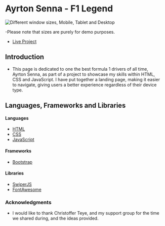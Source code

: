 # Ayrton Senna - F1 Legend

![Different window sizes, Mobile, Tablet and Desktop](https://res.cloudinary.com/frank2021/image/upload/v1665056001/portfolio/hyper_models_white_rjjyhu.png)

-Please note that sizes are purely for demo purposes.

- [Live Project](https://quiet-twilight-401223.netlify.app/)

## Introduction

- This page is dedicated to one the best formula 1 drivers of all time, Ayrton Senna, as part of a project to showcase my skills within HTML, CSS and JavaScript.
  I have put together a landing page, making it easier to navigate, giving users a better experience regardless of their device type.

## Languages, Frameworks and Libraries

#### Languages

- [HTML](https://en.wikipedia.org/wiki/HTML)
- [CSS](https://en.wikipedia.org/wiki/CSS)
- [JavaScript](https://en.wikipedia.org/wiki/JavaScript)

#### Frameworks

- [Bootstrap](https://getbootstrap.com/)

#### Libraries

- [SwiperJS](https://swiperjs.com/)
- [FontAwesome](https://fontawesome.com/)

### Acknowledgments

- I would like to thank Christoffer Teye, and my support group for the time we shared during, and the ideas provided.
